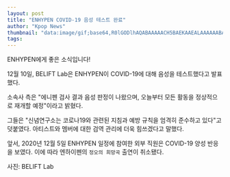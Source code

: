 ```yaml
---
layout: post
title: "ENHYPEN COVID-19 음성 테스트 완료"
author: "Kpop News"
thumbnail: "data:image/gif;base64,R0lGODlhAQABAAAAACH5BAEKAAEALAAAAAABAAEAAAICTAEAOw=="
tags: 
---
```



ENHYPEN에게 좋은 소식입니다!

12월 10일, BELIFT Lab은 ENHYPEN이 COVID-19에 대해 음성을 테스트했다고 발표했다.

소속사 측은 "에니펜 검사 결과 음성 판정이 나왔으며, 오늘부터 모든 활동을 정상적으로 재개할 예정"이라고 밝혔다.

그들은 "신념연구소는 코로나19와 관련된 지침과 예방 규칙을 엄격히 준수하고 있다"고 덧붙였다. 아티스트와 멤버에 대한 검역 관리에 더욱 힘쓰겠다고 말했다.

앞서, 2020년 12월 5일 ENHYPEN 일정에 참여한 외부 직원은 COVID-19 양성 반응을 보였다. 이에 따라 엔하이펜의 `정오의 희망곡` 출연이 취소됐다.

사진: BELIFT Lab